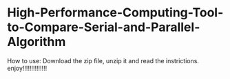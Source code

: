 # High-Performance-Computing-Tool-to-Compare-Serial-and-Parallel-Algorithm

How to use: Download the zip file, unzip it and read the instrictions. enjoy!!!!!!!!!!!!!!
